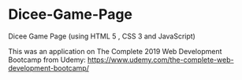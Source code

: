 # Dicee-Game-Page

Dicee Game Page (using HTML 5 , CSS 3 and JavaScript)

This was an application on The Complete 2019 Web Development Bootcamp from Udemy: https://www.udemy.com/the-complete-web-development-bootcamp/
